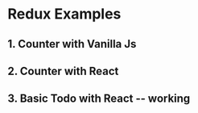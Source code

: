 # Redux Examples

## 1. Counter with Vanilla Js
    
## 2. Counter with React 

## 3. Basic Todo with React -- working